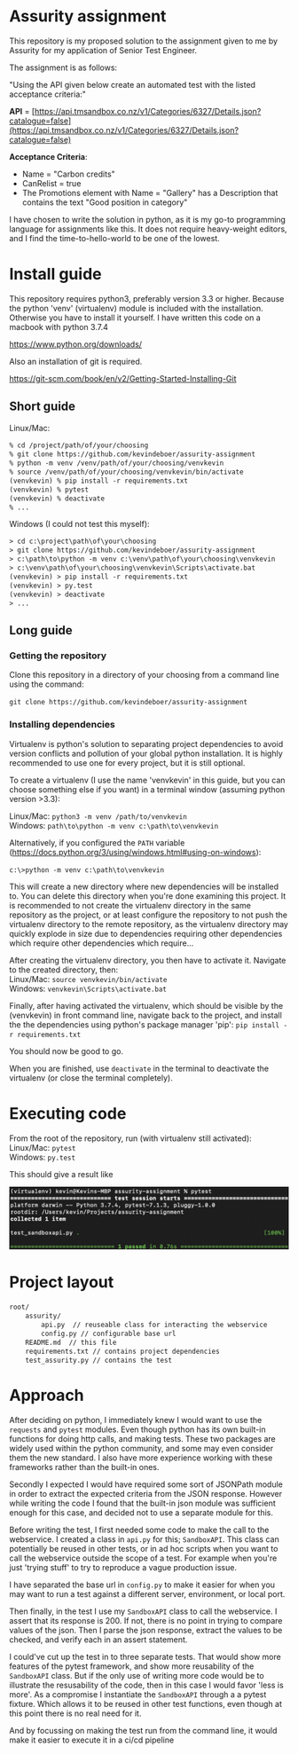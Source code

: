# Assurity assignment 

This repository is my proposed solution to the assignment given to me by Assurity for my application of Senior Test Engineer.

The assignment is as follows: 

"Using the API given below create an automated test with the listed acceptance criteria:"

**API**  =  [https://api.tmsandbox.co.nz/v1/Categories/6327/Details.json?catalogue=false](https://api.tmsandbox.co.nz/v1/Categories/6327/Details.json?catalogue=false)

**Acceptance Criteria**:

-   Name = "Carbon credits"
-   CanRelist = true
-   The  Promotions  element with  Name = "Gallery" has a Description that contains the text "Good position in category"

I have chosen to write the solution in python, as it is my go-to programming language for assignments like this. It does not require heavy-weight editors, and I find the time-to-hello-world to be one of the lowest. 

# Install guide

This repository requires python3, preferably version 3.3 or higher. Because the python 'venv' (virtualenv) module is included with the installation. Otherwise you have to install it yourself. I have written this code on a macbook with python 3.7.4

https://www.python.org/downloads/

Also an installation of git is required.

https://git-scm.com/book/en/v2/Getting-Started-Installing-Git

## Short guide
Linux/Mac:
```
% cd /project/path/of/your/choosing
% git clone https://github.com/kevindeboer/assurity-assignment
% python -m venv /venv/path/of/your/choosing/venvkevin
% source /venv/path/of/your/choosing/venvkevin/bin/activate
(venvkevin) % pip install -r requirements.txt
(venvkevin) % pytest
(venvkevin) % deactivate
% ...
```

Windows (I could not test this myself):
```
> cd c:\project\path\of\your\choosing
> git clone https://github.com/kevindeboer/assurity-assignment
> c:\path\to\python -m venv c:\venv\path\of\your\choosing\venvkevin
> c:\venv\path\of\your\choosing\venvkevin\Scripts\activate.bat
(venvkevin) > pip install -r requirements.txt
(venvkevin) > py.test
(venvkevin) > deactivate
> ...
```

## Long guide
### Getting the repository

Clone this repository in a directory of your choosing from a command line using the command: 

`git clone https://github.com/kevindeboer/assurity-assignment`

### Installing dependencies
Virtualenv is python's solution to separating project dependencies to avoid version conflicts and pollution of your global python installation. It is highly recommended to use one for every project, but it is still optional.

To create a virtualenv (I use the name 'venvkevin' in this guide, but you can choose something else if you want) in a terminal window (assuming python version >3.3):

Linux/Mac: `python3 -m venv /path/to/venvkevin`  
Windows: `path\to\python -m venv c:\path\to\venvkevin`

Alternatively, if you configured the  `PATH`  variable (https://docs.python.org/3/using/windows.html#using-on-windows):

`c:\>python -m venv c:\path\to\venvkevin`

This will create a new directory where new dependencies will be installed to. You can delete this directory when you're done examining this project. It is recommended to not create the virtualenv directory in the same repository as the project, or at least configure the repository to not push the virtualenv directory to the remote repository, as the virtualenv directory may quickly explode in size due to dependencies requiring other dependencies which require other dependencies which require...

After creating the virtualenv directory, you then have to activate it. Navigate to the created directory, then:  
Linux/Mac: `source venvkevin/bin/activate`  
Windows: `venvkevin\Scripts\activate.bat`

Finally, after having activated the virtualenv, which should be visible by the (venvkevin) in front command line, navigate back to the project, and install the the dependencies using python's package manager 'pip':
`pip install -r requirements.txt`

You should now be good to go.

When you are finished, use `deactivate` in the terminal to deactivate the virtualenv (or close the terminal completely). 

# Executing code

From the root of the repository, run (with virtualenv still activated):  
Linux/Mac: `pytest`  
Windows: `py.test`

This should give a result like

![](screenshot.png)

# Project layout
```
root/
    assurity/
        api.py  // reuseable class for interacting the webservice
        config.py // configurable base url
    README.md  // this file
    requirements.txt // contains project dependencies
    test_assurity.py // contains the test
```
# Approach

After deciding on python, I immediately knew I would want to use the `requests` and `pytest` modules. Even though python has its own built-in functions for doing http calls, and making tests. These two packages are widely used within the python community, and some may even consider them the new standard. I also have more experience working with these frameworks rather than the built-in ones.

Secondly I expected I would have required some sort of JSONPath module in order to extract the expected criteria from the JSON response. However while writing the code I found that the built-in json module was sufficient enough for this case, and decided not to use a separate module for this.

Before writing the test, I first needed some code to make the call to the webservice. I created a class in `api.py` for this; `SandboxAPI`. This class can potentially be reused in other tests, or in ad hoc scripts when you want to call the webservice outside the scope of a test. For example when you're just 'trying stuff' to try to reproduce a vague production issue. 

I have separated the base url in `config.py` to make it easier for when you may want to run a test against a different server, environment, or local port. 

Then finally, in the test I use my `SandboxAPI` class to call the webservice. I assert that its response is 200. If not, there is no point in trying to compare values of the json. Then I parse the json response, extract the values to be checked, and verify each in an assert statement.

I could've cut up the test in to three separate tests. That would show more features of the pytest framework, and show more reusability of the `SandboxAPI` class. But if the only use of writing more code would be to illustrate the resusability of the code, then in this case I would favor 'less is more'. As a compromise I instantiate the `SandboxAPI` through a a pytest fixture. Which allows it to be reused in other test functions, even though at this point there is no real need for it.

And by focussing on making the test run from the command line, it would make it easier to execute it in a ci/cd pipeline


